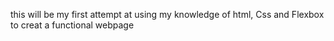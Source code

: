 this will be my first attempt at using my knowledge of html, Css and Flexbox to creat a functional webpage